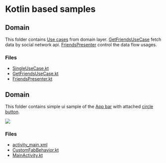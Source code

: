 # Kotlin based samples

## Domain
This folder contains [Use cases](https://8thlight.com/blog/uncle-bob/2012/08/13/the-clean-architecture.html) from domain layer. [GetFriendsUseCase](domain/GetFriendsUseCase.kt) fetch data by social network api. [FriendsPresenter](domain/FriendsPresenter.kt) control the data flow usages.

### Files

* [SingleUseCase.kt](domain/SingleUseCase.kt)
* [GetFriendsUseCase.kt](domain/GetFriendsUseCase.kt)
* [FriendsPresenter.kt](domain/FriendsPresenter.kt)

## Domain
This folder contains simple ui sample of the [App bar](https://developer.android.com/training/appbar/) with attached [circle button](https://developer.android.com/guide/topics/ui/floating-action-button).

<img src="https://media.giphy.com/media/fGFLqXr1ECaemooswt/giphy.gif" />

### Files

* [activity_main.xml](custom_view_behavior/activity_main.xml)
* [CustomFabBehavior.kt](custom_view_behavior/CustomFabBehavior.kt)
* [MainActivity.kt](custom_view_behavior/MainActivity.kt)